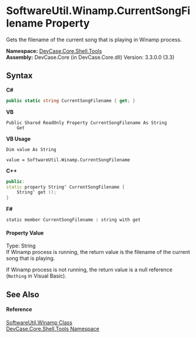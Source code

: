 # SoftwareUtil.Winamp.CurrentSongFilename Property 
 

Gets the filename of the current song that is playing in Winamp process.

**Namespace:**&nbsp;<a href="N_DevCase_Core_Shell_Tools">DevCase.Core.Shell.Tools</a><br />**Assembly:**&nbsp;DevCase.Core (in DevCase.Core.dll) Version: 3.3.0.0 (3.3)

## Syntax

**C#**<br />
``` C#
public static string CurrentSongFilename { get; }
```

**VB**<br />
``` VB
Public Shared ReadOnly Property CurrentSongFilename As String
	Get
```

**VB Usage**<br />
``` VB Usage
Dim value As String

value = SoftwareUtil.Winamp.CurrentSongFilename

```

**C++**<br />
``` C++
public:
static property String^ CurrentSongFilename {
	String^ get ();
}
```

**F#**<br />
``` F#
static member CurrentSongFilename : string with get

```


#### Property Value
Type: String<br />If Winamp process is running, the return value is the filename of the current song that is playing. 

 If Winamp process is not running, the return value is a null reference (`Nothing` in Visual Basic).

## See Also


#### Reference
<a href="T_DevCase_Core_Shell_Tools_SoftwareUtil_Winamp">SoftwareUtil.Winamp Class</a><br /><a href="N_DevCase_Core_Shell_Tools">DevCase.Core.Shell.Tools Namespace</a><br />
